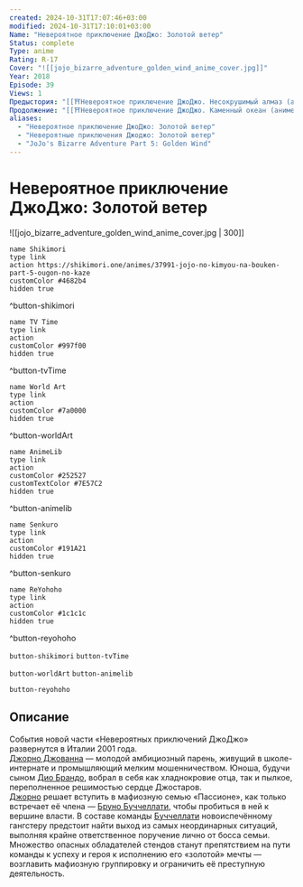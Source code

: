 ```yaml
---
created: 2024-10-31T17:07:46+03:00
modified: 2024-10-31T17:10:01+03:00
Name: "Невероятное приключение ДжоДжо: Золотой ветер"
Status: complete
Type: anime
Rating: R-17
Cover: "![[jojo_bizarre_adventure_golden_wind_anime_cover.jpg]]"
Year: 2018
Episode: 39
Views: 1
Предыстория: "[[⛩️Невероятное приключение ДжоДжо. Несокрушимый алмаз (аниме)]]"
Продолжение: "[[⛩️Невероятное приключение ДжоДжо. Каменный океан (аниме)]]"
aliases:
  - "Невероятное приключение ДжоДжо: Золотой ветер"
  - "Невероятные приключения Джоджо: Золотой ветер"
  - "JoJo's Bizarre Adventure Part 5: Golden Wind"
---
```


# Невероятное приключение ДжоДжо: Золотой ветер

![[jojo_bizarre_adventure_golden_wind_anime_cover.jpg | 300]]

```button
name Shikimori
type link
action https://shikimori.one/animes/37991-jojo-no-kimyou-na-bouken-part-5-ougon-no-kaze
customColor #4682b4
hidden true
```
^button-shikimori

```button
name TV Time
type link
action 
customColor #997f00
hidden true
```
^button-tvTime

```button
name World Art
type link
action 
customColor #7a0000
hidden true
```
^button-worldArt

```button
name AnimeLib
type link
action 
customColor #252527
customTextColor #7E57C2
hidden true
```
^button-animelib

```button
name Senkuro
type link
action 
customColor #191A21
hidden true
```
^button-senkuro

```button
name ReYohoho
type link
action 
customColor #1c1c1c
hidden true
```
^button-reyohoho



`button-shikimori` `button-tvTime`

`button-worldArt` `button-animelib`

`button-reyohoho`

## Описание

События новой части «Невероятных приключений ДжоДжо» развернутся в Италии 2001 года.  
[Джорно Джованна](https://shikimori.one/characters/10529-giorno-giovanna) — молодой амбициозный парень, живущий в школе-интернате и промышляющий мелким мошенничеством. Юноша, будучи сыном [Дио Брандо](https://shikimori.one/characters/4004-dio-brando), вобрал в себя как хладнокровие отца, так и пылкое, переполненное решимостью сердце Джостаров.  
[Джорно](https://shikimori.one/characters/10529-giorno-giovanna) решает вступить в мафиозную семью «Пассионе», как только встречает её члена — [Бруно Буччеллати](https://shikimori.one/characters/13045-bruno-bucciarati), чтобы пробиться в ней к вершине власти. В составе команды [Буччеллати](https://shikimori.one/characters/13045-bruno-bucciarati) новоиспечённому гангстеру предстоит найти выход из самых неординарных ситуаций, выполняя крайне ответственное поручение лично от босса семьи.  
Множество опасных обладателей стендов станут препятствием на пути команды к успеху и героя к исполнению его «золотой» мечты — возглавить мафиозную группировку и ограничить её преступную деятельность.

